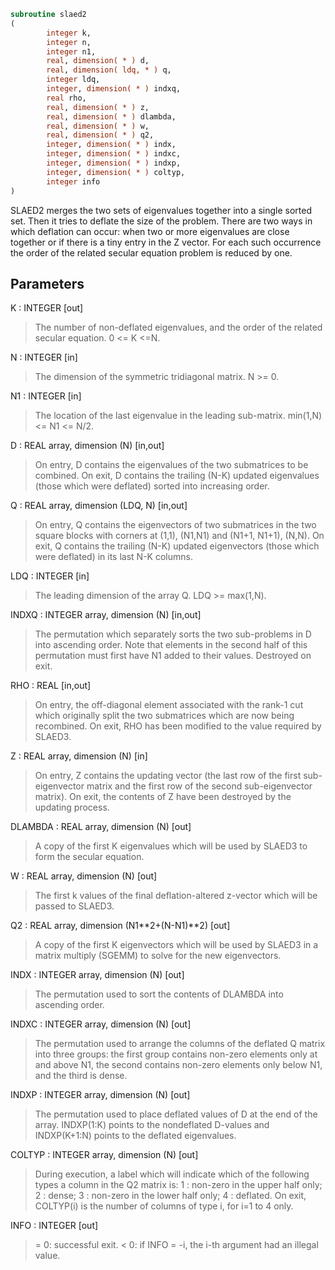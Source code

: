 ```fortran
subroutine slaed2
(
        integer k,
        integer n,
        integer n1,
        real, dimension( * ) d,
        real, dimension( ldq, * ) q,
        integer ldq,
        integer, dimension( * ) indxq,
        real rho,
        real, dimension( * ) z,
        real, dimension( * ) dlambda,
        real, dimension( * ) w,
        real, dimension( * ) q2,
        integer, dimension( * ) indx,
        integer, dimension( * ) indxc,
        integer, dimension( * ) indxp,
        integer, dimension( * ) coltyp,
        integer info
)
```

SLAED2 merges the two sets of eigenvalues together into a single
sorted set.  Then it tries to deflate the size of the problem.
There are two ways in which deflation can occur:  when two or more
eigenvalues are close together or if there is a tiny entry in the
Z vector.  For each such occurrence the order of the related secular
equation problem is reduced by one.

## Parameters
K : INTEGER [out]
> The number of non-deflated eigenvalues, and the order of the
> related secular equation. 0 <= K <=N.

N : INTEGER [in]
> The dimension of the symmetric tridiagonal matrix.  N >= 0.

N1 : INTEGER [in]
> The location of the last eigenvalue in the leading sub-matrix.
> min(1,N) <= N1 <= N/2.

D : REAL array, dimension (N) [in,out]
> On entry, D contains the eigenvalues of the two submatrices to
> be combined.
> On exit, D contains the trailing (N-K) updated eigenvalues
> (those which were deflated) sorted into increasing order.

Q : REAL array, dimension (LDQ, N) [in,out]
> On entry, Q contains the eigenvectors of two submatrices in
> the two square blocks with corners at (1,1), (N1,N1)
> and (N1+1, N1+1), (N,N).
> On exit, Q contains the trailing (N-K) updated eigenvectors
> (those which were deflated) in its last N-K columns.

LDQ : INTEGER [in]
> The leading dimension of the array Q.  LDQ >= max(1,N).

INDXQ : INTEGER array, dimension (N) [in,out]
> The permutation which separately sorts the two sub-problems
> in D into ascending order.  Note that elements in the second
> half of this permutation must first have N1 added to their
> values. Destroyed on exit.

RHO : REAL [in,out]
> On entry, the off-diagonal element associated with the rank-1
> cut which originally split the two submatrices which are now
> being recombined.
> On exit, RHO has been modified to the value required by
> SLAED3.

Z : REAL array, dimension (N) [in]
> On entry, Z contains the updating vector (the last
> row of the first sub-eigenvector matrix and the first row of
> the second sub-eigenvector matrix).
> On exit, the contents of Z have been destroyed by the updating
> process.

DLAMBDA : REAL array, dimension (N) [out]
> A copy of the first K eigenvalues which will be used by
> SLAED3 to form the secular equation.

W : REAL array, dimension (N) [out]
> The first k values of the final deflation-altered z-vector
> which will be passed to SLAED3.

Q2 : REAL array, dimension (N1**2+(N-N1)**2) [out]
> A copy of the first K eigenvectors which will be used by
> SLAED3 in a matrix multiply (SGEMM) to solve for the new
> eigenvectors.

INDX : INTEGER array, dimension (N) [out]
> The permutation used to sort the contents of DLAMBDA into
> ascending order.

INDXC : INTEGER array, dimension (N) [out]
> The permutation used to arrange the columns of the deflated
> Q matrix into three groups:  the first group contains non-zero
> elements only at and above N1, the second contains
> non-zero elements only below N1, and the third is dense.

INDXP : INTEGER array, dimension (N) [out]
> The permutation used to place deflated values of D at the end
> of the array.  INDXP(1:K) points to the nondeflated D-values
> and INDXP(K+1:N) points to the deflated eigenvalues.

COLTYP : INTEGER array, dimension (N) [out]
> During execution, a label which will indicate which of the
> following types a column in the Q2 matrix is:
> 1 : non-zero in the upper half only;
> 2 : dense;
> 3 : non-zero in the lower half only;
> 4 : deflated.
> On exit, COLTYP(i) is the number of columns of type i,
> for i=1 to 4 only.

INFO : INTEGER [out]
> = 0:  successful exit.
> < 0:  if INFO = -i, the i-th argument had an illegal value.
